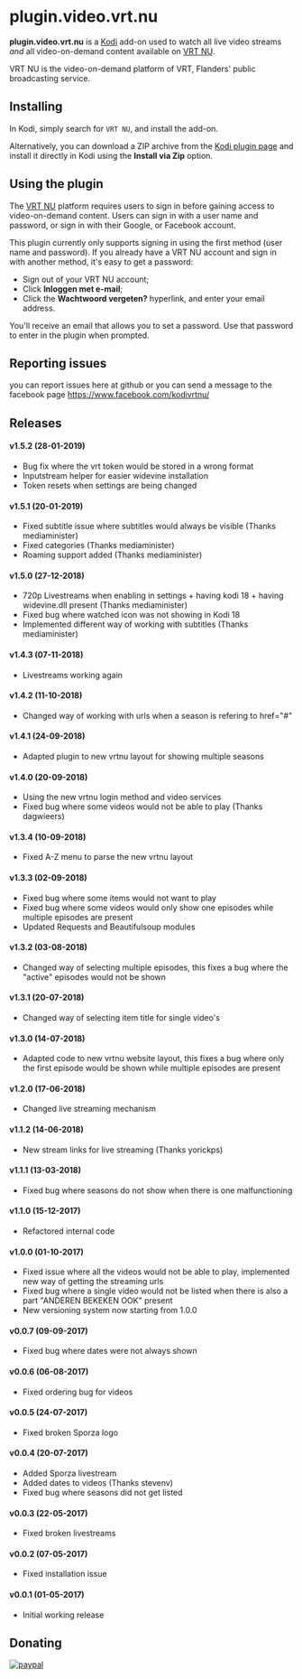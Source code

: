 # plugin.video.vrt.nu

**plugin.video.vrt.nu** is a [Kodi][1] add-on used to watch all live video streams *and* all video-on-demand
content available on [VRT NU][2].

VRT NU is the video-on-demand platform of VRT, Flanders' public broadcasting service.

## Installing

In Kodi, simply search for `VRT NU`, and install the add-on.

Alternatively, you can download a ZIP archive from the [Kodi plugin page][3] and install it directly in Kodi
using the **Install via Zip** option.

## Using the plugin

The [VRT NU][2] platform requires users to sign in before gaining access to video-on-demand content. Users can
sign in with a user name and password, or sign in with their Google, or Facebook account.

This plugin currently only supports signing in using the first method (user name and password). If you already
have a VRT NU account and sign in with another method, it's easy to get a password:

- Sign out of your VRT NU account;
- Click **Inloggen met e-mail**;
- Click the **Wachtwoord vergeten?** hyperlink, and enter your email address.

You'll receive an email that allows you to set a password. Use that password to enter in the plugin when
prompted.

## Reporting issues
you can report issues here at github or you can send a message to the facebook page https://www.facebook.com/kodivrtnu/

## Releases
#### v1.5.2 (28-01-2019)
- Bug fix where the vrt token would be stored in a wrong format
- Inputstream helper for easier widevine installation
- Token resets when settings are being changed
#### v1.5.1 (20-01-2019)
- Fixed subtitle issue where subtitles would always be visible (Thanks mediaminister)
- Fixed categories (Thanks mediaminister)
- Roaming support added (Thanks mediaminister)
#### v1.5.0 (27-12-2018)
 - 720p Livestreams when enabling in settings + having kodi 18 + having widevine.dll present (Thanks mediaminister)
 - Fixed bug where watched icon was not showing in Kodi 18
 - Implemented different way of working with subtitles (Thanks mediaminister)
#### v1.4.3 (07-11-2018)
 - Livestreams working again

#### v1.4.2 (11-10-2018)
 - Changed way of working with urls when a season is refering to href="#"

#### v1.4.1 (24-09-2018)
- Adapted plugin to new vrtnu layout for showing multiple seasons

#### v1.4.0 (20-09-2018)
- Using the new vrtnu login method and video services
- Fixed bug where some videos would not be able to play (Thanks dagwieers)

#### v1.3.4 (10-09-2018)
- Fixed A-Z menu to parse the new vrtnu layout

#### v1.3.3 (02-09-2018)
- Fixed bug where some items would not want to play
- Fixed bug where some videos would only show one episodes while multiple episodes are present
- Updated Requests and Beautifulsoup modules

#### v1.3.2 (03-08-2018)
- Changed way of selecting multiple episodes, this fixes a bug where the "active" episodes would not be shown

#### v1.3.1 (20-07-2018)
- Changed way of selecting item title for single video's

#### v1.3.0 (14-07-2018)
- Adapted code to new vrtnu website layout, this fixes a bug where only the first episode would be shown while multiple episodes are present

#### v1.2.0 (17-06-2018)
- Changed live streaming mechanism

#### v1.1.2 (14-06-2018)
- New stream links for live streaming (Thanks yorickps)

#### v1.1.1 (13-03-2018)
- Fixed bug where seasons do not show when there is one malfunctioning

#### v1.1.0 (15-12-2017)
- Refactored internal code

#### v1.0.0 (01-10-2017)
- Fixed issue where all the videos would not be able to play, implemented new way of getting the streaming urls
- Fixed bug where a single video would not be listed when there is also a part "ANDEREN BEKEKEN OOK" present
- New versioning system now starting from 1.0.0

#### v0.0.7 (09-09-2017)
- Fixed bug where dates were not always shown

#### v0.0.6 (06-08-2017)
- Fixed ordering bug for videos

#### v0.0.5 (24-07-2017)
- Fixed broken Sporza logo 

#### v0.0.4 (20-07-2017)
- Added Sporza livestream
- Added dates to videos (Thanks stevenv)
- Fixed bug where seasons did not get listed

#### v0.0.3 (22-05-2017)

- Fixed broken livestreams

#### v0.0.2 (07-05-2017)

- Fixed installation issue

#### v0.0.1 (01-05-2017)

- Initial working release

## Donating
[![paypal](https://www.paypalobjects.com/en_US/i/btn/btn_donateCC_LG.gif)](https://www.paypal.com/cgi-bin/webscr?cmd=_s-xclick&hosted_button_id=6C58R2PNAWTNW&source=url)

[1]: https://kodi.tv
[2]: https://www.vrt.be/vrtnu
[3]: https://kodi.tv/addon/plugins-video-add-ons/vrt-nu-0
